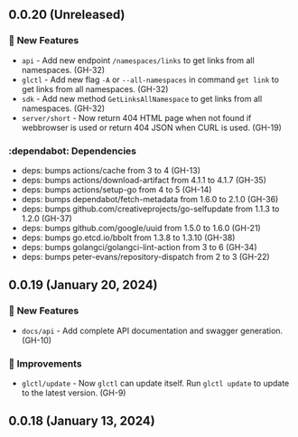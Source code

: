 ## 0.0.20 (Unreleased)
### :rocket: **New Features**

* `api` - Add new endpoint `/namespaces/links` to get links from all namespaces. (GH-32)
* `glctl` - Add new flag `-A` or `--all-namespaces` in command `get link` to get links from all namespaces. (GH-32)
* `sdk` - Add new method `GetLinksAllNamespace` to get links from all namespaces. (GH-32)
* `server/short` - Now return 404 HTML page when not found if webbrowser is used or return 404 JSON when CURL is used. (GH-19)

### :dependabot: **Dependencies**

* deps: bumps actions/cache from 3 to 4 (GH-13)
* deps: bumps actions/download-artifact from 4.1.1 to 4.1.7 (GH-35)
* deps: bumps actions/setup-go from 4 to 5 (GH-14)
* deps: bumps dependabot/fetch-metadata from 1.6.0 to 2.1.0 (GH-36)
* deps: bumps github.com/creativeprojects/go-selfupdate from 1.1.3 to 1.2.0 (GH-37)
* deps: bumps github.com/google/uuid from 1.5.0 to 1.6.0 (GH-21)
* deps: bumps go.etcd.io/bbolt from 1.3.8 to 1.3.10 (GH-38)
* deps: bumps golangci/golangci-lint-action from 3 to 6 (GH-34)
* deps: bumps peter-evans/repository-dispatch from 2 to 3 (GH-22)

## 0.0.19 (January 20, 2024)

### :rocket: **New Features**

* `docs/api` - Add complete API documentation and swagger generation. (GH-10)

### :tada: **Improvements**

* `glctl/update` - Now `glctl` can update itself. Run `glctl update` to update to the latest version. (GH-9)

## 0.0.18 (January 13, 2024)
